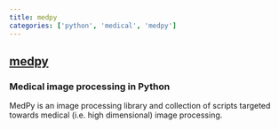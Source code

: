 ```yaml
---
title: medpy
categories: ['python', 'medical', 'medpy']
---
```

## [medpy](https://github.com/loli/medpy)

### Medical image processing in Python


MedPy is an image processing library and collection of scripts targeted towards medical (i.e. high dimensional) image processing.
